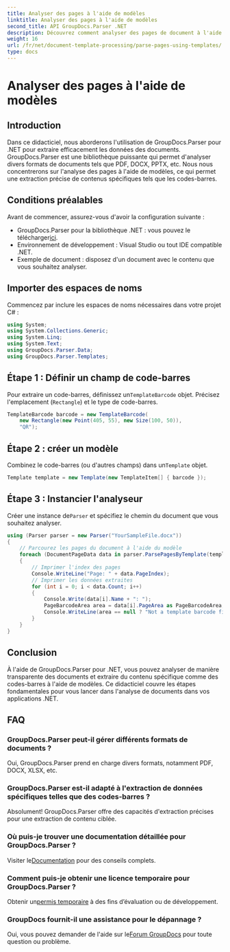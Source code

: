 ```yaml
---
title: Analyser des pages à l'aide de modèles
linktitle: Analyser des pages à l'aide de modèles
second_title: API GroupDocs.Parser .NET
description: Découvrez comment analyser des pages de document à l'aide de modèles dans .NET avec GroupDocs.Parser. Extrayez efficacement du contenu spécifique pour vos applications.
weight: 16
url: /fr/net/document-template-processing/parse-pages-using-templates/
type: docs
---
```

# Analyser des pages à l'aide de modèles

## Introduction
Dans ce didacticiel, nous aborderons l'utilisation de GroupDocs.Parser pour .NET pour extraire efficacement les données des documents. GroupDocs.Parser est une bibliothèque puissante qui permet d'analyser divers formats de documents tels que PDF, DOCX, PPTX, etc. Nous nous concentrerons sur l'analyse des pages à l'aide de modèles, ce qui permet une extraction précise de contenus spécifiques tels que les codes-barres.
## Conditions préalables
Avant de commencer, assurez-vous d'avoir la configuration suivante :
-  GroupDocs.Parser pour la bibliothèque .NET : vous pouvez le télécharger[ici](https://releases.groupdocs.com/parser/net/).
- Environnement de développement : Visual Studio ou tout IDE compatible .NET.
- Exemple de document : disposez d'un document avec le contenu que vous souhaitez analyser.

## Importer des espaces de noms
Commencez par inclure les espaces de noms nécessaires dans votre projet C# :
```csharp
using System;
using System.Collections.Generic;
using System.Linq;
using System.Text;
using GroupDocs.Parser.Data;
using GroupDocs.Parser.Templates;
```
## Étape 1 : Définir un champ de code-barres
 Pour extraire un code-barres, définissez un`TemplateBarcode` objet. Précisez l'emplacement (`Rectangle`) et le type de code-barres.
```csharp
TemplateBarcode barcode = new TemplateBarcode(
    new Rectangle(new Point(405, 55), new Size(100, 50)),
    "QR");
```
## Étape 2 : créer un modèle
 Combinez le code-barres (ou d'autres champs) dans un`Template` objet.
```csharp
Template template = new Template(new TemplateItem[] { barcode });
```
## Étape 3 : Instancier l'analyseur
 Créer une instance de`Parser` et spécifiez le chemin du document que vous souhaitez analyser.
```csharp
using (Parser parser = new Parser("YourSampleFile.docx"))
{
    // Parcourez les pages du document à l'aide du modèle
    foreach (DocumentPageData data in parser.ParsePagesByTemplate(template))
    {
        // Imprimer l'index des pages
        Console.WriteLine("Page: " + data.PageIndex);
        // Imprimer les données extraites
        for (int i = 0; i < data.Count; i++)
        {
            Console.Write(data[i].Name + ": ");
            PageBarcodeArea area = data[i].PageArea as PageBarcodeArea;
            Console.WriteLine(area == null ? "Not a template barcode field" : area.Value);
        }
    }
}
```

## Conclusion
À l'aide de GroupDocs.Parser pour .NET, vous pouvez analyser de manière transparente des documents et extraire du contenu spécifique comme des codes-barres à l'aide de modèles. Ce didacticiel couvre les étapes fondamentales pour vous lancer dans l'analyse de documents dans vos applications .NET.

## FAQ
### GroupDocs.Parser peut-il gérer différents formats de documents ?
Oui, GroupDocs.Parser prend en charge divers formats, notamment PDF, DOCX, XLSX, etc.
### GroupDocs.Parser est-il adapté à l'extraction de données spécifiques telles que des codes-barres ?
Absolument! GroupDocs.Parser offre des capacités d'extraction précises pour une extraction de contenu ciblée.
### Où puis-je trouver une documentation détaillée pour GroupDocs.Parser ?
 Visiter le[Documentation](https://tutorials.groupdocs.com/parser/net/) pour des conseils complets.
### Comment puis-je obtenir une licence temporaire pour GroupDocs.Parser ?
 Obtenir un[permis temporaire](https://purchase.groupdocs.com/temporary-license/) à des fins d’évaluation ou de développement.
### GroupDocs fournit-il une assistance pour le dépannage ?
 Oui, vous pouvez demander de l'aide sur le[Forum GroupDocs](https://forum.groupdocs.com/c/parser/17) pour toute question ou problème.